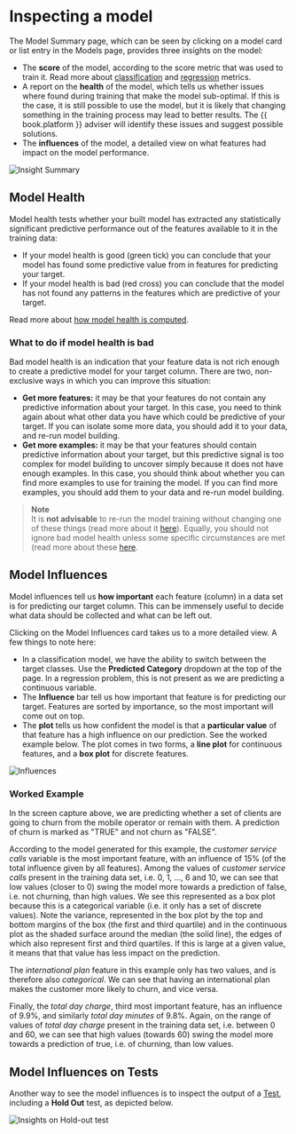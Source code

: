 # Inspecting a model

The Model Summary page, which can be seen by clicking on a model card or list entry in the Models page, provides three insights on the model:

* The **score** of the model, according to the score metric that was used to train it. Read more about [classification](../theory/classification-metrics.md) and [regression](../theory/classification-metrics.md) metrics.
* A report on the **health** of the model, which tells us whether issues where found during training that make the model sub-optimal. If this is the case, it is still possible to use the model, but it is likely that changing something in the training process may lead to better results. The {{ book.platform }} adviser will identify these issues and suggest possible solutions.
* The **influences** of the model, a detailed view on what features had impact on the model performance.

![Insight Summary](../assets/trained-models/insight-summary.png)

## Model Health

Model health tests whether your built model has extracted any statistically significant predictive performance out of the features available to it in the training data:
 * If your model health is good (green tick) you can conclude that your model has found some predictive value from in features for predicting your target.
 * If your model health is bad (red cross) you can conclude that the model has not found any patterns in the features which are predictive of your target.

Read more about [how model health is computed](../theory/model-health.md).

### What to do if model health is bad

Bad model health is an indication that your feature data is not rich enough to create a predictive model for your target column. There are two, non-exclusive ways in which you can improve this situation:
 * **Get more features:** it may be that your features do not contain any predictive information about your target. In this case, you need to think again about what other data you have which could be predictive of your target. If you can isolate some more data, you should add it to your data, and re-run model building.
  * **Get more examples:** it may be that your features should contain predictive information about your target, but this predictive signal is too complex for model building to uncover simply because it does not have enough examples. In this case, you should think about whether you can find more examples to use for training the model. If you can find more examples, you should add them to your data and re-run model building.

> **Note**  
> It is **not advisable** to re-run the model training without changing one of these things (read more about it [here](../theory/model-health.md#why-you-shouldnt-just-re-run-without-changing-anything)). Equally, you should not ignore bad model health unless some specific circumstances are met (read more about these [here](../theory/model-health.md#when-is-it-safe-to-ignore-bad-model-health).

## Model Influences

Model influences tell us **how important** each feature (column) in a data set is for predicting our target column. This can be immensely useful to decide what data should be collected and what can be left out.

Clicking on the Model Influences card takes us to a more detailed view. A few things to note here:

* In a classification model, we have the ability to switch between the target classes. Use the **Predicted Category** dropdown at the top of the page. In a regression problem, this is not present as we are predicting a continuous variable.
* The **Influence** bar tell us how important that feature is for predicting our target. Features are sorted by importance, so the most important will come out on top.
* The **plot** tells us how confident the model is that a **particular value** of that feature has a high influence on our prediction. See the worked example below. The plot comes in two forms, a **line plot** for continuous features, and a **box plot** for discrete features.

![Influences](../assets/trained-models/insight-influences.png)

### Worked Example

In the screen capture above, we are predicting whether a set of clients are going to churn from the mobile operator or remain with them. A prediction of churn is marked as "TRUE" and not churn as "FALSE".

According to the model generated for this example, the *customer service calls* variable is the most important feature, with an influence of 15% (of the total influence given by all features). Among the values of *customer service calls* present in the training data set, i.e. 0, 1, ..., 6 and 10, we can see that low values (closer to 0) swing the model more towards a prediction of false, i.e. not churning, than high values. We see this represented as a box plot because this is a categorical variable (i.e. it only has a set of discrete values). Note the variance, represented in the box plot by the top and bottom margins of the box (the first and third quartile) and in the continuous plot as the shaded surface around the median (the solid line), the edges of which also represent first and third quartiles. If this is large at a given value, it means that that value has less impact on the prediction.

The *international plan* feature in this example only has two values, and is therefore also *categorical*. We can see that having an international plan makes the customer more likely to churn, and vice versa.

Finally, the *total day charge*, third most important feature, has an influence of 9.9%, and similarly *total day minutes* of 9.8%. Again, on the range of values of *total day charge* present in the training data set, i.e. between 0 and 60, we can see that high values (towards 60) swing the model more towards a prediction of true, i.e. of churning, than low values.

## Model Influences on Tests

Another way to see the model influences is to inspect the output of a [Test](test.md), including a **Hold Out** test, as depicted below.

![Insights on Hold-out test](../assets/trained-models/insight-on-holdout.png)
